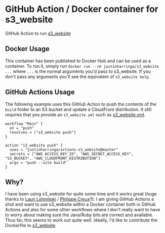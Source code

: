 # GitHub Action / Docker container for s3_website
GitHub Action to run [s3_website](https://github.com/laurilehmijoki/s3_website/)

## Docker Usage
This container has been published to Docker Hub and can be used as a container. To run it,
simply run `docker run --rm justinharringa/s3_website ...` where `...` is the normal arguments
you'd pass to s3_website. If you don't pass any arguments you'll see the equivalent of 
`s3_website help`.

## GitHub Actions Usage
The following example uses this GitHub Action to push the contents of the `build` folder to an 
S3 bucket and update a CloudFront distribution. It still requires that you provide an `s3_website.yml`
such as [s3_website.yml](/example/s3_website.yml).

```
workflow "Main" {
  on = "push"
  resolves = ["s3_website push"]
}

action "s3_website push" {
  uses = "justinharringa/actions-s3_website@master"
  secrets = ["AWS_ACCESS_KEY_ID", "AWS_SECRET_ACCESS_KEY", "S3_BUCKET", "AWS_CLOUDFRONT_DISTRIBUTION"]
  args = "push --site build"
}
```

## Why?
I have been using s3_website for quite some time and it works great 
(huge thanks to [Lauri Lehmijoki](https://github.com/laurilehmijoki) / 
[Philippe Creux](https://github.com/pcreux)!!). I am giving GitHub Actions a shot and want to
use s3_website within a Docker container both in GitHub Actions and also for some other workflows
where I don't really want to have to worry about making sure the Java/Ruby bits are correct and
available. Thus far, this seems to work out quite well. Ideally, I'd like to contribute the Dockerfile
to [s3_website](https://github.com/laurilehmijoki/s3_website/).
